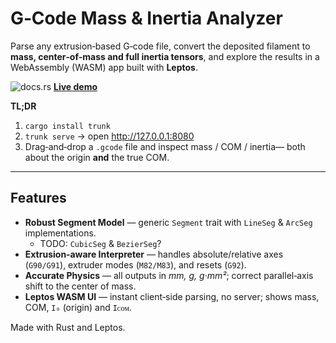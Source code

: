 # G‑Code Mass & Inertia Analyzer

Parse any extrusion‑based G‑code file, convert the deposited filament to **mass, center‑of‑mass and full inertia tensors**, and explore the results in a WebAssembly (WASM) app built with **Leptos**.

 ![docs.rs](https://img.shields.io/docsrs/printdynamic) [**Live demo**](https://gmmyung.github.io/printdynamic/) 

**TL;DR**  
1. `cargo install trunk`  
2. `trunk serve` → open <http://127.0.0.1:8080>  
3. Drag‑and‑drop a `.gcode` file and inspect mass / COM / inertia— both about the origin **and** the true COM.

---

## Features
- **Robust Segment Model** — generic `Segment` trait with `LineSeg` & `ArcSeg` implementations.
  - TODO: `CubicSeg` & `BezierSeg`?
- **Extrusion‑aware Interpreter** — handles absolute/relative axes (`G90/G91`), extruder modes (`M82/M83`), and resets (`G92`).
- **Accurate Physics** — all outputs in _mm, g, g·mm²_; correct parallel‑axis shift to the center of mass.
- **Leptos WASM UI** — instant client‑side parsing, no server; shows mass, COM, `I₀` (origin) and `Iᴄᴏᴍ`.

Made with Rust and Leptos.

